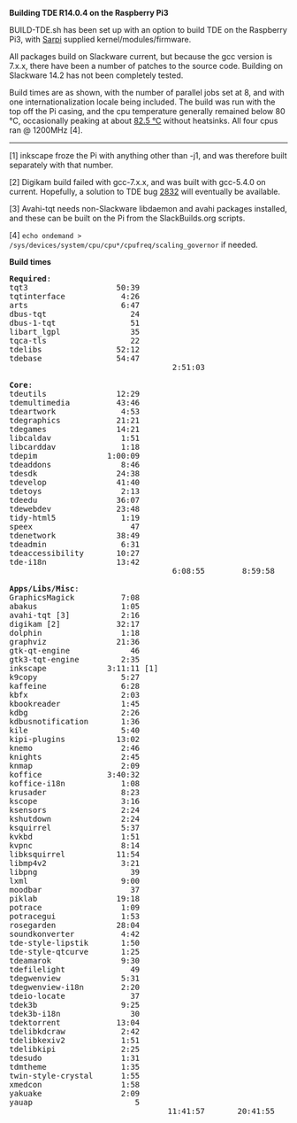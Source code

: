 **Building TDE R14.0.4 on the Raspberry Pi3**

BUILD-TDE.sh has been set up with an option to build TDE on the Raspberry Pi3, with [Sarpi](http://sarpi.fatdog.eu/index.php?p=home) supplied kernel/modules/firmware.

All packages build on Slackware current, but because the gcc version is 7.x.x, there have been a number of patches to the source code. Building on Slackware 14.2 has not been completely tested.

Build times are as shown, with the number of parallel jobs set at 8, and with one internationalization locale being included. The build was run with the top off the Pi casing, and the cpu temperature generally remained below 80 °C, occasionally peaking at about [82.5 °C](https://www.raspberrypi.org/documentation/configuration/config-txt/overclocking.md) without heatsinks. All four cpus ran @ 1200MHz [4].

<hr>
[1]
inkscape froze the Pi with anything other than -j1, and was therefore built separately with that number.

[2]
Digikam build failed with gcc-7.x.x, and was built with gcc-5.4.0 on current. Hopefully, a solution to TDE bug [2832](http://bugs.pearsoncomputing.net/show_bug.cgi?id=2832) will eventually be available.

[3]
Avahi-tqt needs non-Slackware libdaemon and avahi packages installed, and these can be built on the Pi from the SlackBuilds.org scripts.

[4]
`echo ondemand > /sys/devices/system/cpu/cpu*/cpufreq/scaling_governor` if needed.


**Build times**

<pre>
<b>Required</b>:
tqt3                   50:39
tqtinterface            4:26
arts                    6:47
dbus-tqt                  24
dbus-1-tqt                51
libart_lgpl               35
tqca-tls                  22
tdelibs                52:12
tdebase                54:47
                                   2:51:03

<b>Core</b>:
tdeutils               12:29
tdemultimedia          43:46
tdeartwork              4:53
tdegraphics            21:21
tdegames               14:21
libcaldav               1:51
libcarddav              1:18
tdepim               1:00:09
tdeaddons               8:46
tdesdk                 24:38
tdevelop               41:40
tdetoys                 2:13
tdeedu                 36:07
tdewebdev              23:48
tidy-html5              1:19
speex                     47
tdenetwork             38:49
tdeadmin                6:31
tdeaccessibility       10:27
tde-i18n               13:42
                                   6:08:55        8:59:58

<b>Apps/Libs/Misc</b>:
GraphicsMagick          7:08
abakus                  1:05
avahi-tqt [3]           2:16
digikam [2]            32:17
dolphin                 1:18
graphviz               21:36
gtk-qt-engine             46
gtk3-tqt-engine         2:35
inkscape             3:11:11 [1]
k9copy                  5:27
kaffeine                6:28
kbfx                    2:03
kbookreader             1:45
kdbg                    2:26
kdbusnotification       1:36
kile                    5:40
kipi-plugins           13:02
knemo                   2:46
knights                 2:45
knmap                   2:09
koffice              3:40:32
koffice-i18n            1:08
krusader                8:23
kscope                  3:16
ksensors                2:24
kshutdown               2:24
ksquirrel               5:37
kvkbd                   1:51
kvpnc                   8:14
libksquirrel           11:54
libmp4v2                3:21
libpng                    39
lxml                    9:00
moodbar                   37
piklab                 19:18
potrace                 1:09
potracegui              1:53
rosegarden             28:04
soundkonverter          4:42
tde-style-lipstik       1:50
tde-style-qtcurve       1:25
tdeamarok               9:30
tdefilelight              49
tdegwenview             5:31
tdegwenview-i18n        2:20
tdeio-locate              37
tdek3b                  9:25
tdek3b-i18n               30
tdektorrent            13:04
tdelibkdcraw            2:42
tdelibkexiv2            1:51
tdelibkipi              2:25
tdesudo                 1:31
tdmtheme                1:35
twin-style-crystal      1:55
xmedcon                 1:58
yakuake                 2:09
yauap                      5
                                  11:41:57       20:41:55
</pre>



